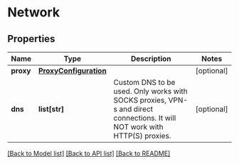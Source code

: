 # Network

## Properties
Name | Type | Description | Notes
------------ | ------------- | ------------- | -------------
**proxy** | [**ProxyConfiguration**](ProxyConfiguration.md) |  | [optional] 
**dns** | **list[str]** | Custom DNS to be used. Only works with SOCKS proxies, VPN-s and direct connections. It will NOT work with HTTP(S) proxies. | [optional] 

[[Back to Model list]](../README.md#documentation-for-models) [[Back to API list]](../README.md#documentation-for-api-endpoints) [[Back to README]](../README.md)



